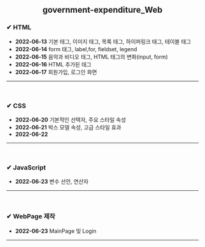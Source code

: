 <!-- government-expenditure_WEB -->
<h2><center>government-expenditure_Web</center></h2>

<h3> ✔ HTML </h3>
<ul>
   <li> <strong>2022-06-13</strong> 기본 태그, 이미지 태그, 목록 태그, 하이퍼링크 태그, 테이블 태그
   <li> <strong>2022-06-14</strong> form 태그, label,for, fieldset, legend
   <li> <strong>2022-06-15</strong> 음악과 비디오 태그, HTML 태그의 변화(input, form)
   <li> <strong>2022-06-16</strong> HTML 추가된 태그
   <li> <strong>2022-06-17</strong> 회원가입, 로그인 화면
</ul>
<hr><br>

<h3> ✔ CSS </h3>
<ul>
   <li> <strong>2022-06-20</strong> 기본적인 선택자, 주요 스타일 속성
   <li> <strong>2022-06-21</strong> 박스 모델 속성, 고급 스타일 효과
   <li> <strong>2022-06-22</strong> 
</ul>
<hr><br> 

<h3> ✔ JavaScript </h3>
<ul>
   <li> <strong>2022-06-23</strong> 변수 선언, 연산자
</ul>
<hr><br> 

<h3> ✔ WebPage 제작 </h3>
<ul>
   <li> <strong>2022-06-23</strong> MainPage 및 Login
</ul>
<hr><br> 

